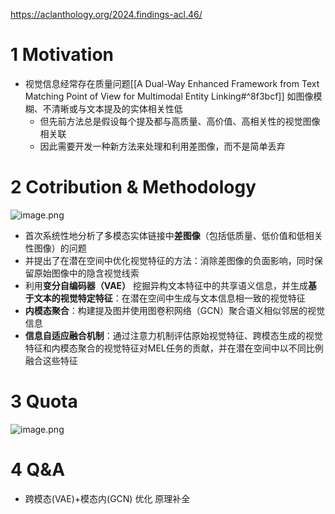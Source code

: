 https://aclanthology.org/2024.findings-acl.46/
# 1 Motivation
+ 视觉信息经常存在质量问题[[A Dual-Way Enhanced Framework from Text Matching Point of View for Multimodal Entity Linking#^8f3bcf]] 如图像模糊、不清晰或与文本提及的实体相关性低
	+ 但先前方法总是假设每个提及都与高质量、高价值、高相关性的视觉图像相关联
	+ 因此需要开发一种新方法来处理和利用差图像，而不是简单丢弃

# 2 Cotribution & Methodology
![image.png](https://aquazone.oss-cn-guangzhou.aliyuncs.com/20241224094328.png)
+ 首次系统性地分析了多模态实体链接中**差图像**（包括低质量、低价值和低相关性图像）的问题
+ 并提出了在潜在空间中优化视觉特征的方法：消除差图像的负面影响，同时保留原始图像中的隐含视觉线索
+ 利用**变分自编码器（VAE）** 挖掘异构文本特征中的共享语义信息，并生成**基于文本的视觉特定特征**：在潜在空间中生成与文本信息相一致的视觉特征
+ **内模态聚合**：构建提及图并使用图卷积网络（GCN）聚合语义相似邻居的视觉信息
+ **信息自适应融合机制**：通过注意力机制评估原始视觉特征、跨模态生成的视觉特征和内模态聚合的视觉特征对MEL任务的贡献，并在潜在空间中以不同比例融合这些特征


# 3 Quota
![image.png](https://aquazone.oss-cn-guangzhou.aliyuncs.com/20241224095047.png)

# 4 Q&A
+ 跨模态(VAE)+模态内(GCN) 优化 原理补全